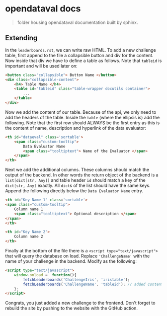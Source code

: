 # opendataval docs
> folder housing opendataval documentation built by sphinx.

## Extending

In the `leaderboards.rst`, we can write raw HTML. To add a new challenge table, first append to the file a collapsible button and div for the content. Now inside that div  we have to define a table as follows. Note that `tableid` is important and will be used later on:
```html
<button class="collapsible"> Button Name </button>
<div class="collapsible-content">
    <h4> Table Name </h4>
    <table id="tableid" class="table-wrapper docutils container">
        ...
    </table>
</div>
```

Now we add the content of our table. Because of the api, we only need to add the headers of the table. Inside the `table` (where the ellipsis is) add the following. Note that the first row should ALWAYS be the first entry as this is the content of name, description and hyperlink of the data evaluator:
```html
<th id="dataeval" class='sortable'>
    <span class="custom-tooltip">
        Data Evaluator Name
        <span class="tooltiptext"> Name of the Evaluator </span>
    </span>
</th>
```

Next we add the additional columns. These columns should match the output of the backend. In other words the return object of the backend is a `list[dict[str, Any]]` and table header `id` should match a key of the `dict[str, Any]` exactly. All `dict`s of the list should have the same keys. Append the following directly below the `Data Evaluator Name` entry.

```html
<th id="Key Name 1" class='sortable'>
<span class="custom-tooltip">
    Column name 1
    <span class="tooltiptext"> Optional description </span>
</span>
</th>

<th id="Key Name 2">
    Column name 2
</th>
```

Finally at the bottom of the file there is a `<script type="text/javascript">` that will query the database on load. Replace `'ChallengeName'` with the name of your challenge in the backend. Modify as the following:
```html
<script type="text/javascript">
    window.onload =  function(){
        fetchLeaderboards('ChallengeIris', 'iristable');
        fetchLeaderboards('ChallengeName', 'tableid'); // added content
    };
</script>
```

Congrats, you just added a new challenge to the frontend. Don't forget to rebuild the site by pushing to the website with the GitHub action.